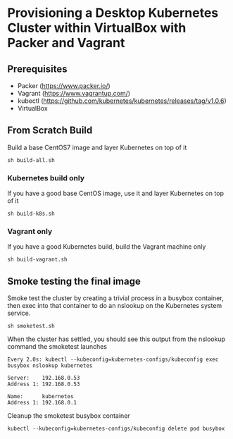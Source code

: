 # Provisioning a Desktop Kubernetes Cluster within VirtualBox with Packer and Vagrant

## Prerequisites

* Packer (https://www.packer.io/)
* Vagrant (https://www.vagrantup.com/)
* kubectl (https://github.com/kubernetes/kubernetes/releases/tag/v1.0.6)
* VirtualBox 

## From Scratch Build

Build a base CentOS7 image and layer Kubernetes on top of it

```
sh build-all.sh
```

### Kubernetes build only

If you have a good base CentOS image, use it and layer Kubernetes on top of it

```
sh build-k8s.sh
```

### Vagrant only

If you have a good Kubernetes build, build the Vagrant machine only

```
sh build-vagrant.sh
```

## Smoke testing the final image

Smoke test the cluster by creating a trivial process in a busybox
container, then exec into that container to do an nslookup on the
Kubernetes system service.

```
sh smoketest.sh
```

When the cluster has settled, you should see this output from the
nslookup command the smoketest launches

```
Every 2.0s: kubectl --kubeconfig=kubernetes-configs/kubeconfig exec busybox nslookup kubernetes        

Server:    192.168.0.53
Address 1: 192.168.0.53

Name:      kubernetes
Address 1: 192.168.0.1
```

Cleanup the smoketest busybox container

```
kubectl --kubeconfig=kubernetes-configs/kubeconfig delete pod busybox
```

